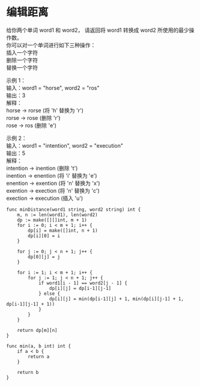 # 编辑距离

给你两个单词 word1 和 word2， 请返回将 word1 转换成 word2 所使用的最少操作数。  
你可以对一个单词进行如下三种操作：  
插入一个字符  
删除一个字符  
替换一个字符  
 
示例 1：  
输入：word1 = "horse", word2 = "ros"  
输出：3  
解释：  
horse -> rorse (将 'h' 替换为 'r')  
rorse -> rose (删除 'r')  
rose -> ros (删除 'e')  

示例 2：  
输入：word1 = "intention", word2 = "execution"  
输出：5  
解释：  
intention -> inention (删除 't')  
inention -> enention (将 'i' 替换为 'e')  
enention -> exention (将 'n' 替换为 'x')  
exention -> exection (将 'n' 替换为 'c')  
exection -> execution (插入 'u')  

```
func minDistance(word1 string, word2 string) int {
    m, n := len(word1), len(word2)
    dp := make([][]int, m + 1)
    for i := 0; i < m + 1; i++ {
        dp[i] = make([]int, n + 1)
        dp[i][0] = i
    }

    for j := 0; j < n + 1; j++ {
        dp[0][j] = j
    }

    for i := 1; i < m + 1; i++ {
        for j := 1; j < n + 1; j++ {
            if word1[i - 1] == word2[j - 1] {
                dp[i][j] = dp[i-1][j-1]
            } else {
                dp[i][j] = min(dp[i-1][j] + 1, min(dp[i][j-1] + 1, dp[i-1][j-1] + 1))
            }
        }
    }

    return dp[m][n]
}

func min(a, b int) int {
    if a < b {
        return a
    }

    return b
}
```
